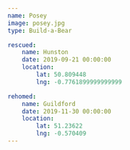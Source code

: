 ```yaml
---
name: Posey
image: posey.jpg
type: Build-a-Bear

rescued:
    name: Hunston
    date: 2019-09-21 00:00:00
    location:
        lat: 50.809448
        lng: -0.7761899999999999

rehomed:
    name: Guildford
    date: 2019-11-30 00:00:00
    location:
        lat: 51.23622
        lng: -0.570409
---
```

